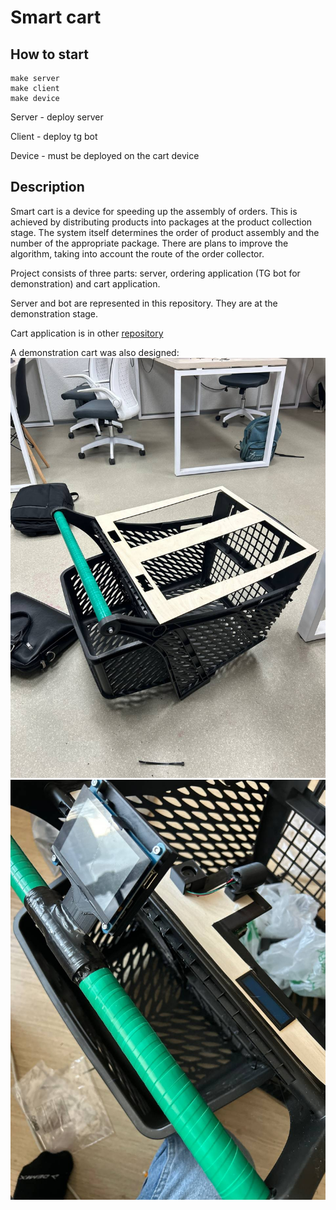 # Smart cart
## How to start
```
make server
make client
make device
```
Server - deploy server

Client - deploy tg bot

Device - must be deployed on the cart device
## Description
Smart cart is a device for speeding up the assembly of orders. This is achieved by distributing products into packages at the product collection stage. The system itself determines the order of product assembly and the number of the appropriate package. There are plans to improve the algorithm, taking into account the route of the order collector.

Project consists of three parts: server, ordering application (TG bot for demonstration) and cart application.

Server and bot are represented in this repository. They are at the demonstration stage.

Cart application is in other [repository](https://github.com/Gugush284/Smart-Cart-Device.git)

A demonstration cart was also designed:
![1](https://github.com/Gugush284/Smart-Cart/blob/89dc21c2b31b22cdab51753f2951cc3f57a45390/IMG_20240608_193530_166.jpg)
![3](https://github.com/Gugush284/Smart-Cart/blob/89dc21c2b31b22cdab51753f2951cc3f57a45390/IMG_20240608_193601_053.jpg)
